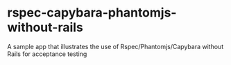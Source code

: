rspec-capybara-phantomjs-without-rails
======================================

A sample app that illustrates the use of Rspec/Phantomjs/Capybara without Rails for acceptance testing
